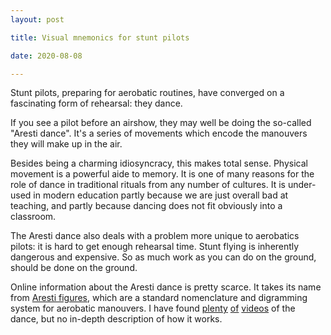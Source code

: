 ```yaml
---
layout: post

title: Visual mnemonics for stunt pilots

date: 2020-08-08

---
```




Stunt pilots, preparing for aerobatic routines, have converged on a fascinating form of rehearsal: they dance.

If you see a pilot before an airshow, they may well be doing the so-called "Aresti dance". It's a series of movements which encode the manouvers they will make up in the air.

Besides being a charming idiosyncracy, this makes total sense. Physical movement is a powerful aide to memory. It is one of many reasons for the role of dance in traditional rituals from any number of cultures. It is under-used in modern education partly because we are just overall bad at teaching, and partly because dancing does not fit obviously into a classroom.

The Aresti dance also deals with a problem more unique to aerobatics pilots: it is hard to get enough rehearsal time. Stunt flying is inherently dangerous and expensive. So as much work as you can do on the ground, should be done on the ground. 

Online information about the Aresti dance is pretty scarce. It takes its name from [Aresti figures](https://www.iac.org/legacy/aerobatic-figures), which are a standard nomenclature and digramming system for aerobatic manouvers. I have found [plenty](https://www.facebook.com/planeandpilot/videos/vb.14061409621/10152271377249622/?type=2&theater) [of](https://www.youtube.com/watch?v=DiupKSDRE8E) [videos](https://www.youtube.com/watch?v=Kak8j-ZloXg) of the dance, but no in-depth description of how it works.

